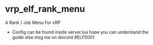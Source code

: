 # vrp_elf_rank_menu
A Rank / Job Menu For vRP


- Config can be found inside server.lua hope you can understand the guide else msg me on discord #ELF0001
